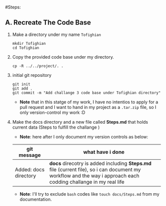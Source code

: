 #Steps:

## A. Recreate The Code Base 
1. Make a directory under my name ```Tofighian```
    ```ssh
    mkdir Tofighian
    cd Tofighian
    ```
2. Copy the provided code base under my directory.
    ```ssh
    cp -R ../../project/. .
    ```
3. initial git repository
    ```ssh
    git init
    git add .
    git commit -m "Add challange 3 code base under Tofighian directory" 
    ```
    * **Note** that in this statge of my work, I have no intentios to apply for a pull request and I want to hand in my project as a ```.tar.zip``` file, so I only version-control my work :D
4. Make the docs directory and a new file called **Steps.md** that holds current data (Steps to fulfill the challange )
    * **Note**: here after I only document my version controls as below:

    | git message    | what have i done |
    |----------------|------------------|
    | Added: docs directory     | **docs** direcotry is added including **Steps.md** file (current file), so i can document my workflow and the way i approach each codding challange in my real life |

    * **Note**: I'll try to exclude ```bash``` codes like ```touch docs/Steps.md``` from my documentation.
